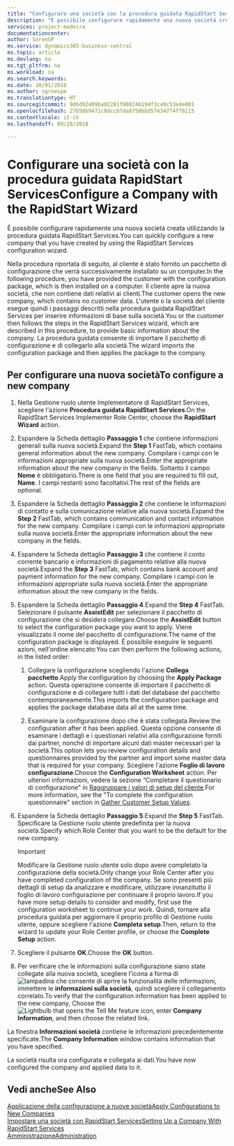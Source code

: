 ```yaml
---
title: "Configurare una società con la procedura guidata RapidStart Services"
description: "È possibile configurare rapidamente una nuova società creata utilizzando la procedura guidata RapidStart Services."
services: project-madeira
documentationcenter: 
author: SorenGP
ms.service: dynamics365-business-central
ms.topic: article
ms.devlang: na
ms.tgt_pltfrm: na
ms.workload: na
ms.search.keywords: 
ms.date: 10/01/2018
ms.author: sgroespe
ms.translationtype: HT
ms.sourcegitcommit: 9dbd92409ba02281f008246194f3ce0c53e4e001
ms.openlocfilehash: 27b50b9471c8dccb7da8750bbd57e34774ff6115
ms.contentlocale: it-ch
ms.lasthandoff: 09/28/2018

---
```

# <a name="configure-a-company-with-the-rapidstart-wizard"></a><span data-ttu-id="c0ed3-103">Configurare una società con la procedura guidata RapidStart Services</span><span class="sxs-lookup"><span data-stu-id="c0ed3-103">Configure a Company with the RapidStart Wizard</span></span>
<span data-ttu-id="c0ed3-104">È possibile configurare rapidamente una nuova società creata utilizzando la procedura guidata RapidStart Services.</span><span class="sxs-lookup"><span data-stu-id="c0ed3-104">You can quickly configure a new company that you have created by using the RapidStart Services configuration wizard.</span></span>

<span data-ttu-id="c0ed3-105">Nella procedura riportata di seguito, al cliente è stato fornito un pacchetto di configurazione che verrà successivamente installato su un computer.</span><span class="sxs-lookup"><span data-stu-id="c0ed3-105">In the following procedure, you have provided the customer with the configuration package, which is then installed on a computer.</span></span> <span data-ttu-id="c0ed3-106">Il cliente apre la nuova società, che non contiene dati relativi ai clienti.</span><span class="sxs-lookup"><span data-stu-id="c0ed3-106">The customer opens the new company, which contains no customer data.</span></span> <span data-ttu-id="c0ed3-107">L'utente o la società del cliente esegue quindi i passaggi descritti nella procedura guidata RapidStart Services per inserire informazioni di base sulla società.</span><span class="sxs-lookup"><span data-stu-id="c0ed3-107">You or the customer then follows the steps in the RapidStart Services wizard, which are described in this procedure, to provide basic information about the company.</span></span> <span data-ttu-id="c0ed3-108">La procedura guidata consente di importare il pacchetto di configurazione e di collegarlo alla società.</span><span class="sxs-lookup"><span data-stu-id="c0ed3-108">The wizard imports the configuration package and then applies the package to the company.</span></span>  

## <a name="to-configure-a-new-company"></a><span data-ttu-id="c0ed3-109">Per configurare una nuova società</span><span class="sxs-lookup"><span data-stu-id="c0ed3-109">To configure a new company</span></span>  
1. <span data-ttu-id="c0ed3-110">Nella Gestione ruolo utente Implementatore di RapidStart Services, scegliere l'azione **Procedura guidata RapidStart Services**.</span><span class="sxs-lookup"><span data-stu-id="c0ed3-110">On the RapidStart Services Implementer Role Center, choose the **RapidStart Wizard** action.</span></span>  
2. <span data-ttu-id="c0ed3-111">Espandere la Scheda dettaglio **Passaggio 1** che contiene informazioni generali sulla nuova società.</span><span class="sxs-lookup"><span data-stu-id="c0ed3-111">Expand the **Step 1** FastTab, which contains general information about the new company.</span></span> <span data-ttu-id="c0ed3-112">Compilare i campi con le informazioni appropriate sulla nuova società.</span><span class="sxs-lookup"><span data-stu-id="c0ed3-112">Enter the appropriate information about the new company in the fields.</span></span> <span data-ttu-id="c0ed3-113">Soltanto il campo **Nome** è obbligatorio.</span><span class="sxs-lookup"><span data-stu-id="c0ed3-113">There is one field that you are required to fill out, **Name**.</span></span> <span data-ttu-id="c0ed3-114">I campi restanti sono facoltativi.</span><span class="sxs-lookup"><span data-stu-id="c0ed3-114">The rest of the fields are optional.</span></span>  
3. <span data-ttu-id="c0ed3-115">Espandere la Scheda dettaglio **Passaggio 2** che contiene le informazioni di contatto e sulla comunicazione relative alla nuova società.</span><span class="sxs-lookup"><span data-stu-id="c0ed3-115">Expand the **Step 2** FastTab, which contains communication and contact information for the new company.</span></span> <span data-ttu-id="c0ed3-116">Compilare i campi con le informazioni appropriate sulla nuova società.</span><span class="sxs-lookup"><span data-stu-id="c0ed3-116">Enter the appropriate information about the new company in the fields.</span></span>
4. <span data-ttu-id="c0ed3-117">Espandere la Scheda dettaglio **Passaggio 3** che contiene il conto corrente bancario e informazioni di pagamento relative alla nuova società.</span><span class="sxs-lookup"><span data-stu-id="c0ed3-117">Expand the **Step 3** FastTab, which contains bank account and payment information for the new company.</span></span> <span data-ttu-id="c0ed3-118">Compilare i campi con le informazioni appropriate sulla nuova società.</span><span class="sxs-lookup"><span data-stu-id="c0ed3-118">Enter the appropriate information about the new company in the fields.</span></span>  
5. <span data-ttu-id="c0ed3-119">Espandere la Scheda dettaglio **Passaggio 4**.</span><span class="sxs-lookup"><span data-stu-id="c0ed3-119">Expand the **Step 4** FastTab.</span></span> <span data-ttu-id="c0ed3-120">Selezionare il pulsante **AssistEdit** per selezionare il pacchetto di configurazione che si desidera collegare.</span><span class="sxs-lookup"><span data-stu-id="c0ed3-120">Choose the **AssistEdit** button to select the configuration package you want to apply.</span></span> <span data-ttu-id="c0ed3-121">Viene visualizzato il nome del pacchetto di configurazione.</span><span class="sxs-lookup"><span data-stu-id="c0ed3-121">The name of the configuration package is displayed.</span></span> <span data-ttu-id="c0ed3-122">È possibile eseguire le seguenti azioni, nell'ordine elencato:</span><span class="sxs-lookup"><span data-stu-id="c0ed3-122">You can then perform the following actions, in the listed order:</span></span>  

    1. <span data-ttu-id="c0ed3-123">Collegare la configurazione scegliendo l'azione **Collega pacchetto**.</span><span class="sxs-lookup"><span data-stu-id="c0ed3-123">Apply the configuration by choosing the **Apply Package** action.</span></span> <span data-ttu-id="c0ed3-124">Questa operazione consente di importare il pacchetto di configurazione e di collegare tutti i dati del database del pacchetto contemporaneamente.</span><span class="sxs-lookup"><span data-stu-id="c0ed3-124">This imports the configuration package and applies the package database data all at the same time.</span></span>  

    2. <span data-ttu-id="c0ed3-125">Esaminare la configurazione dopo che è stata collegata.</span><span class="sxs-lookup"><span data-stu-id="c0ed3-125">Review the configuration after it has been applied.</span></span> <span data-ttu-id="c0ed3-126">Questa opzione consente di esaminare i dettagli e i questionari relativi alla configurazione forniti dai partner, nonché di importare alcuni dati master necessari per la società.</span><span class="sxs-lookup"><span data-stu-id="c0ed3-126">This option lets you review configuration details and questionnaires provided by the partner and import some master data that is required for your company.</span></span> <span data-ttu-id="c0ed3-127">Scegliere l'azione **Foglio di lavoro configurazione**.</span><span class="sxs-lookup"><span data-stu-id="c0ed3-127">Choose the **Configuration Worksheet** action.</span></span> <span data-ttu-id="c0ed3-128">Per ulteriori informazioni, vedere la sezione “Completare il questionario di configurazione" in [Raggruppare i valori di setup del cliente](admin-gather-customer-setup-values.md).</span><span class="sxs-lookup"><span data-stu-id="c0ed3-128">For more information, see the "To complete the configuration questionnaire" section in [Gather Customer Setup Values](admin-gather-customer-setup-values.md).</span></span>  

6. <span data-ttu-id="c0ed3-129">Espandere la Scheda dettaglio **Passaggio 5**.</span><span class="sxs-lookup"><span data-stu-id="c0ed3-129">Expand the **Step 5** FastTab.</span></span> <span data-ttu-id="c0ed3-130">Specificare la Gestione ruolo utente predefinita per la nuova società.</span><span class="sxs-lookup"><span data-stu-id="c0ed3-130">Specify which Role Center that you want to be the default for the new company.</span></span>  

    > [!IMPORTANT]  
    >  <span data-ttu-id="c0ed3-131">Modificare la Gestione ruolo utente solo dopo avere completato la configurazione della società.</span><span class="sxs-lookup"><span data-stu-id="c0ed3-131">Only change your Role Center after you have completed configuration of the company.</span></span> <span data-ttu-id="c0ed3-132">Se sono presenti più dettagli di setup da analizzare e modificare, utilizzare innanzitutto il foglio di lavoro configurazione per continuare il proprio lavoro.</span><span class="sxs-lookup"><span data-stu-id="c0ed3-132">If you have more setup details to consider and modify, first use the configuration worksheet to continue your work.</span></span> <span data-ttu-id="c0ed3-133">Quindi, tornare alla procedura guidata per aggiornare il proprio profilo di Gestione ruolo utente, oppure scegliere l'azione **Completa setup**.</span><span class="sxs-lookup"><span data-stu-id="c0ed3-133">Then, return to the wizard to update your Role Center profile, or choose the **Complete Setup** action.</span></span>

7. <span data-ttu-id="c0ed3-134">Scegliere il pulsante **OK**.</span><span class="sxs-lookup"><span data-stu-id="c0ed3-134">Choose the **OK** button.</span></span>  
8. <span data-ttu-id="c0ed3-135">Per verificare che le informazioni sulla configurazione siano state collegate alla nuova società, scegliere l'icona a forma di ![lampadina che consente di aprire la funzionalità delle informazioni](media/ui-search/search_small.png "Informazioni sull'operazione che si desidera eseguire"), immettere le **informazioni sulla società**, quindi scegliere il collegamento correlato.</span><span class="sxs-lookup"><span data-stu-id="c0ed3-135">To verify that the configuration information has been applied to the new company, Choose the ![Lightbulb that opens the Tell Me feature](media/ui-search/search_small.png "Tell me what you want to do") icon, enter **Company Information**, and then choose the related link.</span></span>

<span data-ttu-id="c0ed3-136">La finestra **Informazioni società** contiene le informazioni precedentemente specificate.</span><span class="sxs-lookup"><span data-stu-id="c0ed3-136">The **Company Information** window contains information that you have specified.</span></span>   

<span data-ttu-id="c0ed3-137">La società risulta ora configurata e collegata ai dati.</span><span class="sxs-lookup"><span data-stu-id="c0ed3-137">You have now configured the company and applied data to it.</span></span>  

## <a name="see-also"></a><span data-ttu-id="c0ed3-138">Vedi anche</span><span class="sxs-lookup"><span data-stu-id="c0ed3-138">See Also</span></span>  
[<span data-ttu-id="c0ed3-139">Applicazione della configurazione a nuove società</span><span class="sxs-lookup"><span data-stu-id="c0ed3-139">Apply Configurations to New Companies</span></span>](admin-apply-configuration-to-new-companies.md)  
[<span data-ttu-id="c0ed3-140">Impostare una società con RapidStart Services</span><span class="sxs-lookup"><span data-stu-id="c0ed3-140">Setting Up a Company With RapidStart Services</span></span>](admin-set-up-a-company-with-rapidstart.md)  
[<span data-ttu-id="c0ed3-141">Amministrazione</span><span class="sxs-lookup"><span data-stu-id="c0ed3-141">Administration</span></span>](admin-setup-and-administration.md)

